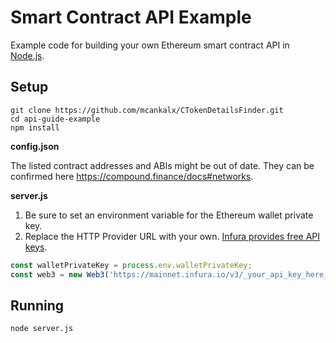 # Smart Contract API Example

Example code for building your own Ethereum smart contract API in [Node.js](https://nodejs.org/en/download/).

## Setup

```
git clone https://github.com/mcankalx/CTokenDetailsFinder.git
cd api-guide-example
npm install
```

**config.json**

The listed contract addresses and ABIs might be out of date. They can be confirmed here https://compound.finance/docs#networks.

**server.js**

1. Be sure to set an environment variable for the Ethereum wallet private key.
2. Replace the HTTP Provider URL with your own. [Infura provides free API keys](https://infura.io/).

```js
const walletPrivateKey = process.env.walletPrivateKey;
const web3 = new Web3('https://mainnet.infura.io/v3/_your_api_key_here_');
```

## Running

```
node server.js
```
